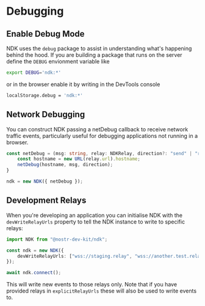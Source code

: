 # Debugging

## Enable Debug Mode 

NDK uses the `debug` package to assist in understanding what's happening behind the hood. If you are building a package
that runs on the server define the `DEBUG` envionment variable like

```sh
export DEBUG='ndk:*'
```

or in the browser enable it by writing in the DevTools console

```sh
localStorage.debug = 'ndk:*'
```

## Network Debugging

You can construct NDK passing a netDebug callback to receive network traffic events, particularly useful for debugging applications not running in a browser.

```ts
const netDebug = (msg: string, relay: NDKRelay, direction?: "send" | "recv") = {
    const hostname = new URL(relay.url).hostname;
    netDebug(hostname, msg, direction);
}

ndk = new NDK({ netDebug });
```

## Development Relays

When you're developing an application you can initialise NDK with the `devWriteRelayUrls` property to tell the NDK
instance to write to specific relays:

```ts
import NDK from "@nostr-dev-kit/ndk";

const ndk = new NDK({
    devWriteRelayUrls: ["wss://staging.relay", "wss://another.test.relay"],
});

await ndk.connect();
```

This will write new events to those relays only. Note that if you have provided relays in
`explicitRelayUrls` these will also be used to write events to. 
